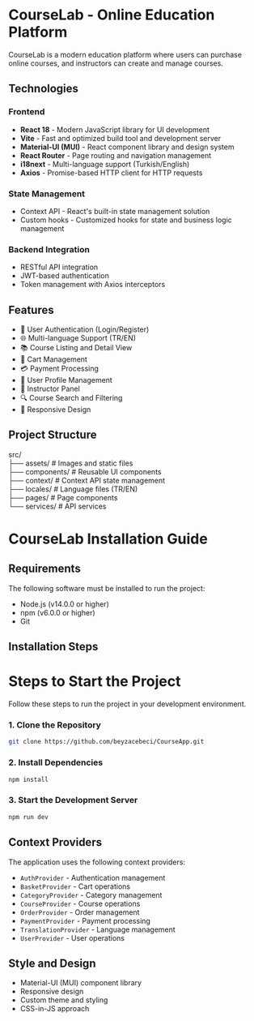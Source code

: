 # CourseLab - Online Education Platform

CourseLab is a modern education platform where users can purchase online courses, and instructors can create and manage courses.

## Technologies

### Frontend

- **React 18** - Modern JavaScript library for UI development
- **Vite** - Fast and optimized build tool and development server
- **Material-UI (MUI)** - React component library and design system
- **React Router** - Page routing and navigation management
- **i18next** - Multi-language support (Turkish/English)
- **Axios** - Promise-based HTTP client for HTTP requests

### State Management

- Context API - React's built-in state management solution
- Custom hooks - Customized hooks for state and business logic management

### Backend Integration

- RESTful API integration
- JWT-based authentication
- Token management with Axios interceptors

## Features

- 🔐 User Authentication (Login/Register)
- 🌐 Multi-language Support (TR/EN)
- 📚 Course Listing and Detail View
- 🛒 Cart Management
- 💳 Payment Processing
- 👤 User Profile Management
- 📝 Instructor Panel
- 🔍 Course Search and Filtering
- 📱 Responsive Design

## Project Structure

src/  
├── assets/ # Images and static files  
├── components/ # Reusable UI components  
├── context/ # Context API state management  
├── locales/ # Language files (TR/EN)  
├── pages/ # Page components  
└── services/ # API services

# CourseLab Installation Guide

## Requirements

The following software must be installed to run the project:

- Node.js (v14.0.0 or higher)
- npm (v6.0.0 or higher)
- Git

## Installation Steps

# Steps to Start the Project

Follow these steps to run the project in your development environment.

### 1. Clone the Repository

```bash
git clone https://github.com/beyzacebeci/CourseApp.git
```

### 2. Install Dependencies

```bash
npm install
```

### 3. Start the Development Server

```bash
npm run dev
```

## Context Providers

The application uses the following context providers:

- `AuthProvider` - Authentication management
- `BasketProvider` - Cart operations
- `CategoryProvider` - Category management
- `CourseProvider` - Course operations
- `OrderProvider` - Order management
- `PaymentProvider` - Payment processing
- `TranslationProvider` - Language management
- `UserProvider` - User operations

## Style and Design

- Material-UI (MUI) component library
- Responsive design
- Custom theme and styling
- CSS-in-JS approach
